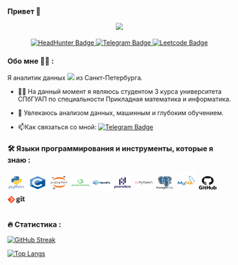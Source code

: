 ### Привет 👋

<div id="header" align="center">
  <img src="https://media.giphy.com/media/v1.Y2lkPTc5MGI3NjExbzVtb2lsYm9uMGNlb3cyaXU1N2Qyc29wNGJ2azczYjJnbTFpYWlscyZlcD12MV9pbnRlcm5hbF9naWZfYnlfaWQmY3Q9Zw/wwg1suUiTbCY8H8vIA/giphy-downsized-large.gif" width="100"/> 
</div>

<div id="badges" align="center">
  <br>
  <a href="https://spb.hh.ru/resume/0fd5e54fff0ada46a90039ed1f4c3657504971">
    <img src="https://img.shields.io/badge/HeadHunter-red?logo=headhunter&logoColor=white&style=for-the-badge" alt="HeadHunter Badge"/>
  </a>
  <a href="https://t.me/bonya100">
    <img src="https://img.shields.io/badge/Telegram-blue?logo=telegram&logoColor=white&style=for-the-badge" alt="Telegram Badge"/>
  </a>
  <a href="https://leetcode.com/danilek/">
    <img src="https://img.shields.io/badge/Leetcode-orange?logo=leetcode&logoColor=black&style=for-the-badge" alt="Leetcode Badge"/>
  </a>
</div>

### Обо мне :man_technologist: :
Я аналитик данных <img src="https://media.giphy.com/media/WUlplcMpOCEmTGBtBW/giphy.gif" width="30"> из Санкт-Петербурга.
- :man_student: На данный момент я являюсь студентом 3 курса университета СПбГУАП по специальности Прикладная математика и информатика.

- :seedling: Увлекаюсь анализом данных, машинным и глубоким обучением.

- :mailbox:Как связаться со мной: [![Telegram Badge](https://img.shields.io/badge/Telegram-blue?logo=telegram&logoColor=white&style=for-the-badge)](https://t.me/bonya100)

### :hammer_and_wrench: Языки программирования и инструменты, которые я знаю :
<div>
  <img src="https://github.com/devicons/devicon/blob/master/icons/python/python-original-wordmark.svg" title="Python"  alt="Python" width="40" height="30"/>&nbsp;
  <img src="https://github.com/devicons/devicon/blob/master/icons/c/c-original.svg" title="C"  alt="C" width="40" height="30"/>&nbsp;
  <img src="https://github.com/devicons/devicon/blob/master/icons/jupyter/jupyter-original-wordmark.svg" title="Jupyter"  alt="Jupyter" width="40" height="30"/>&nbsp;
  <img src="https://github.com/devicons/devicon/blob/master/icons/anaconda/anaconda-original-wordmark.svg" title="Anaconda"  alt="Anaconda" width="40" height="30"/>&nbsp;
  <img src="https://github.com/devicons/devicon/blob/master/icons/numpy/numpy-original-wordmark.svg" title="Numpy"  alt="Numpy" width="40" height="30"/>&nbsp;
  <img src="https://github.com/devicons/devicon/blob/master/icons/pandas/pandas-original-wordmark.svg" title="Pandas"  alt="Pandas" width="40" height="30"/>&nbsp;
  <img src="https://github.com/devicons/devicon/blob/master/icons/pytorch/pytorch-original-wordmark.svg" title="PyTorch"  alt="PyTorch" width="40" height="30"/>&nbsp;
  <img src="https://github.com/devicons/devicon/blob/master/icons/postgresql/postgresql-original-wordmark.svg" title="PostgreSQL"  alt="PostgreSQL" width="40" height="30"/>&nbsp;
  <img src="https://github.com/devicons/devicon/blob/master/icons/mysql/mysql-original-wordmark.svg" title="MySQL"  alt="MySQL" width="40" height="40"/>&nbsp;
  <img src="https://github.com/devicons/devicon/blob/master/icons/github/github-original-wordmark.svg" title="GitHub"  alt="GitHub" width="40" height="30"/>&nbsp;
  <img src="https://github.com/devicons/devicon/blob/master/icons/git/git-original-wordmark.svg" title="Git" **alt="Git" width="40" height="40"/>
</div>

### :fire: Статистика :
[![GitHub Streak](http://github-readme-streak-stats.herokuapp.com?user=DanilZinnurov&theme=dark&background=000000)](https://git.io/streak-stats)

[![Top Langs](https://github-readme-stats.vercel.app/api/top-langs/?username=DanilZinnurov&layout=compact&theme=vision-friendly-dark)](https://github.com/anuraghazra/github-readme-stats)
